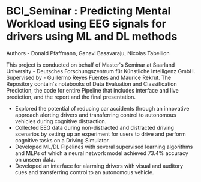 # BCI_Seminar : Predicting Mental Workload using EEG signals for drivers using ML and DL methods

Authors - Donald Pfaffmann, Ganavi Basavaraju, Nicolas Tabellion

This project is conducted on behalf of Master's Seminar at Saarland University - Deutsches Forschungszentrum für Künstliche Intelligenz GmbH.
Supervised by - Guillermo Reyes Fuentes and Maurice Rekrut. 
The Repository contain's notebooks of Data Evaluation and Classification Prediction, the code for entire Pipeline that includes interface and live prediction, and the report and the final presentation.

* Explored the potential of reducing car accidents through an innovative approach alerting drivers and transferring control to autonomous vehicles during cognitive distraction.
* Collected EEG data during non-distracted and distracted driving scenarios by setting up an experiment for users to drive and perform cognitive tasks on a Driving Simulator.
* Developed ML/DL Pipelines with several supervised learning algorithms and MLPs of which a neural network model achieved 73.4% accuracy on unseen data.
* Developed an interface for alarming drivers with visual and auditory cues and transferring control to an autonomous vehicle.

